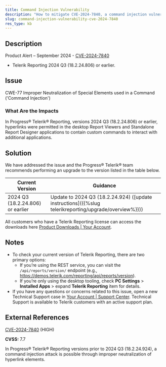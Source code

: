 ```yaml
---
title: Command Injection Vulnerability
description: "How to mitigate CVE-2024-7840, a command injection vulnerability for hyperlink content."
slug: command-injection-vulnerability-cve-2024-7840
res_type: kb
---
```


## Description

Product Alert – September 2024 - [CVE-2024-7840](https://www.cve.org/CVERecord?id=CVE-2024-7840)

- Telerik Reporting 2024 Q3 (18.2.24.806) or earlier.

## Issue

CWE-77 Improper Neutralization of Special Elements used in a Command ('Command Injection')

### What Are the Impacts

In Progress® Telerik® Reporting, versions 2024 Q3 (18.2.24.806) or earlier, hyperlinks were permitted in the desktop Report Viewers and Standalone Report Designer applications to contain custom commands to interact with additional applications.

## Solution

We have addressed the issue and the Progress® Telerik® team recommends performing an upgrade to the version listed in the table below.

| Current Version | Guidance |
|-----------------|----------|
| 2024 Q3 (18.2.24.806) or earlier | Update to 2024 Q3 (18.2.24.924) ([update instructions](({%slug telerikreporting/upgrade/overview%}))) |

All customers who have a Telerik Reporting license can access the downloads here [Product Downloads | Your Account](https://www.telerik.com/account/downloads/product-download?product=REPORTING).

## Notes

- To check your current version of Telerik Reporting, there are two primary options:
	+ If you’re using the REST service, you can visit the `/api/reports/version/` endpoint (e.g., https://demos.telerik.com/reporting/api/reports/version).
	+ If you’re only using the desktop tooling, check **PC Settings** > **Installed Apps** > expand **Telerik Reporting** item for details.
- If you have any questions or concerns related to this issue, open a new Technical Support case in [Your Account | Support Center](https://www.telerik.com/account/support-center/contact-us/). Technical Support is available to Telerik customers with an active support plan.

## External References

[CVE-2024-7840](https://www.cve.org/CVERecord?id=CVE-2024-7840) (HIGH)

**CVSS:** 7.7

In Progress® Telerik® Reporting versions prior to 2024 Q3 (18.2.24.924), a command injection attack is possible through improper neutralization of hyperlink elements.